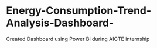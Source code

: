 # Energy-Consumption-Trend-Analysis-Dashboard-
Created Dashboard using Power Bi during AICTE internship 
